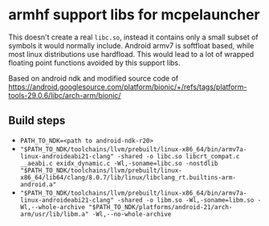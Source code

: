 # armhf support libs for mcpelauncher

This doesn't create a real `libc.so`, instead it contains only a small subset of symbols it would normally include.
Android armv7 is softfloat based, while most linux distributions use hardfload. This would lead to a lot of wrapped floating point functions avoided by this support libs.

Based on android ndk and modified source code of https://android.googlesource.com/platform/bionic/+/refs/tags/platform-tools-29.0.6/libc/arch-arm/bionic/

## Build steps
- `PATH_TO_NDK=<path to android-ndk-r20>`
- `"$PATH_TO_NDK/toolchains/llvm/prebuilt/linux-x86_64/bin/armv7a-linux-androideabi21-clang" -shared -o libc.so libcrt_compat.c __aeabi.c exidx_dynamic.c -Wl,-soname=libc.so -nostdlib "$PATH_TO_NDK/toolchains/llvm/prebuilt/linux-x86_64/lib64/clang/8.0.7/lib/linux/libclang_rt.builtins-arm-android.a"`
- `"$PATH_TO_NDK/toolchains/llvm/prebuilt/linux-x86_64/bin/armv7a-linux-androideabi21-clang" -shared -o libm.so -Wl,-soname=libm.so -Wl,--whole-archive "$PATH_TO_NDK/platforms/android-21/arch-arm/usr/lib/libm.a" -Wl,--no-whole-archive`